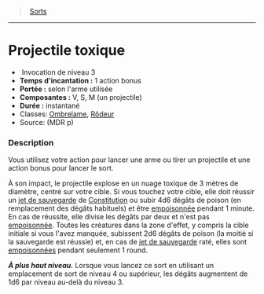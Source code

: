 ﻿---
!SpellItem
Family: SpellHD
Name: Projectile toxique
Type: Invocation
Level: 3
CastingTime: 1 action bonus
Range: selon l'arme utilisée
Components: V, S, M (un projectile)
Duration: instantané
Classes: '[Ombrelame](hd_rogue_ombrelame.md), [Rôdeur](hd_ranger.md)'
Source: (MDR p)
Id: spells_hd.md#projectile-toxique
ParentLink: spells_hd.md#sorts
ParentName: Sorts
NameLevel: 1
Attributes: {}
AttributesDictionary: >+
  {}

---
> [Sorts](hd_spells.md)

---

# Projectile toxique

-  Invocation de niveau 3
- **Temps d'incantation :** 1 action bonus
- **Portée :** selon l'arme utilisée
- **Composantes :** V, S, M (un projectile)
- **Durée :** instantané
- Classes: [Ombrelame](hd_rogue_ombrelame.md), [Rôdeur](hd_ranger.md)
- Source: (MDR p)

### Description

Vous utilisez votre action pour lancer une arme ou tirer un projectile et une action bonus pour lancer le sort.

À son impact, le projectile explose en un nuage toxique de 3 mètres de diamètre, centré sur votre cible. Si vous touchez votre cible, elle doit réussir un [jet de sauvegarde](hd_abilities_jets_de_sauvegarde.md) de [Constitution](hd_abilities_constitution.md) ou subir 4d6 dégâts de poison (en remplacement des dégâts habituels) et être [empoisonnée](hd_conditions_empoisonne.md) pendant 1 minute. En cas de réussite, elle divise les dégâts par deux et n'est pas [empoisonnée](hd_conditions_empoisonne.md). Toutes les créatures dans la zone d'effet, y compris la cible initiale si vous l'avez manquée, subissent 2d6 dégâts de poison (la moitié si la sauvegarde est réussie) et, en cas de [jet de sauvegarde](hd_abilities_jets_de_sauvegarde.md) raté, elles sont [empoisonnées](hd_conditions_empoisonne.md) pendant seulement 1 round.

**_À plus haut niveau._** Lorsque vous lancez ce sort en utilisant un emplacement de sort de niveau 4 ou supérieur, les dégâts augmentent de 1d6 par niveau au-delà du niveau 3.

